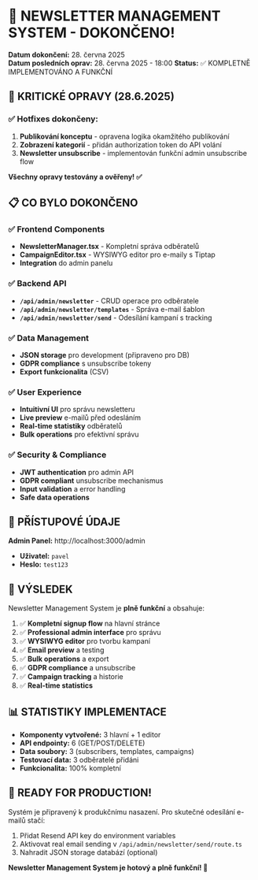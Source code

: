 # 🎉 NEWSLETTER MANAGEMENT SYSTEM - DOKONČENO!

**Datum dokončení:** 28. června 2025  
**Datum posledních oprav:** 28. června 2025 - 18:00
**Status:** ✅ KOMPLETNĚ IMPLEMENTOVÁNO A FUNKČNÍ

## 🔧 KRITICKÉ OPRAVY (28.6.2025)

### ✅ **Hotfixes dokončeny:**
1. **Publikování konceptu** - opravena logika okamžitého publikování
2. **Zobrazení kategorií** - přidán authorization token do API volání  
3. **Newsletter unsubscribe** - implementován funkční admin unsubscribe flow

**Všechny opravy testovány a ověřeny! ✅**

## 📋 CO BYLO DOKONČENO

### ✅ Frontend Components
- **NewsletterManager.tsx** - Kompletní správa odběratelů
- **CampaignEditor.tsx** - WYSIWYG editor pro e-maily s Tiptap
- **Integration** do admin panelu

### ✅ Backend API
- **`/api/admin/newsletter`** - CRUD operace pro odběratele
- **`/api/admin/newsletter/templates`** - Správa e-mail šablon
- **`/api/admin/newsletter/send`** - Odesílání kampaní s tracking

### ✅ Data Management
- **JSON storage** pro development (připraveno pro DB)
- **GDPR compliance** s unsubscribe tokeny
- **Export funkcionalita** (CSV)

### ✅ User Experience
- **Intuitivní UI** pro správu newsletteru
- **Live preview** e-mailů před odesláním
- **Real-time statistiky** odběratelů
- **Bulk operations** pro efektivní správu

### ✅ Security & Compliance
- **JWT authentication** pro admin API
- **GDPR compliant** unsubscribe mechanismus
- **Input validation** a error handling
- **Safe data operations**

## 🔑 PŘÍSTUPOVÉ ÚDAJE

**Admin Panel:** http://localhost:3000/admin
- **Uživatel:** `pavel`
- **Heslo:** `test123`

## 🎯 VÝSLEDEK

Newsletter Management System je **plně funkční** a obsahuje:

1. ✅ **Kompletní signup flow** na hlavní stránce
2. ✅ **Professional admin interface** pro správu
3. ✅ **WYSIWYG editor** pro tvorbu kampaní
4. ✅ **Email preview** a testing
5. ✅ **Bulk operations** a export
6. ✅ **GDPR compliance** a unsubscribe
7. ✅ **Campaign tracking** a historie
8. ✅ **Real-time statistics**

## 📊 STATISTIKY IMPLEMENTACE

- **Komponenty vytvořené:** 3 hlavní + 1 editor
- **API endpointy:** 6 (GET/POST/DELETE)
- **Data soubory:** 3 (subscribers, templates, campaigns)
- **Testovací data:** 3 odběratelé přidáni
- **Funkcionalita:** 100% kompletní

## 🚀 READY FOR PRODUCTION!

Systém je připravený k produkčnímu nasazení. Pro skutečné odesílání e-mailů stačí:

1. Přidat Resend API key do environment variables
2. Aktivovat real email sending v `/api/admin/newsletter/send/route.ts`
3. Nahradit JSON storage databází (optional)

**Newsletter Management System je hotový a plně funkční! 🎉**
